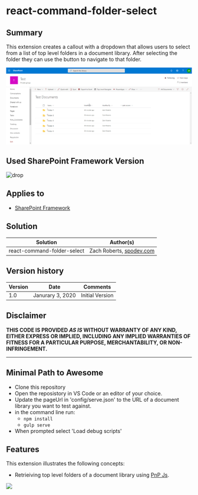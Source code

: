 # react-command-folder-select

## Summary
This extension creates a callout with a dropdown that allows users to select from a list of top level folders in a document library. After selecting the folder they can use the button to navigate to that folder.

<img src='./assets/folderselect.gif'>

## Used SharePoint Framework Version 
![drop](https://img.shields.io/badge/version-1.9.1-green.svg)

## Applies to

* [SharePoint Framework](https://dev.office.com/sharepoint)


## Solution

Solution|Author(s)
--------|---------
react-command-folder-select | Zach Roberts, [spodev.com](https://spodev.com)

## Version history

Version|Date|Comments
-------|----|--------
1.0|Janurary 3, 2020|Initial Version

## Disclaimer
**THIS CODE IS PROVIDED *AS IS* WITHOUT WARRANTY OF ANY KIND, EITHER EXPRESS OR IMPLIED, INCLUDING ANY IMPLIED WARRANTIES OF FITNESS FOR A PARTICULAR PURPOSE, MERCHANTABILITY, OR NON-INFRINGEMENT.**

---

## Minimal Path to Awesome

- Clone this repository
- Open the reposistory in VS Code or an editor of your choice.
- Update the pageUrl in 'config/serve.json' to the URL of a document library you want to test against.
- in the command line run:
  - `npm install`
  - `gulp serve`
- When prompted select 'Load debug scripts'



## Features
This extension illustrates the following concepts:

- Retrieiving top level folders of a document library using [PnP Js](https://pnp.github.io/pnpjs/).


<img src="https://telemetry.sharepointpnp.com/sp-dev-fx-extensions/samples/readme-template" />
